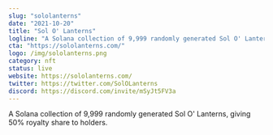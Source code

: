 ```yaml
---
slug: "sololanterns"
date: "2021-10-20"
title: "Sol O' Lanterns"
logline: "A Solana collection of 9,999 randomly generated Sol O' Lanterns, giving 50% royalty share to holders"
cta: "https://sololanterns.com/"
logo: /img/sololanterns.png
category: nft
status: live
website: https://sololanterns.com/
twitter: https://twitter.com/SolOLanterns
discord: https://discord.com/invite/mSyJt5FV3a
---
```


A Solana collection of 9,999 randomly generated Sol O' Lanterns, giving 50% royalty share to holders.
